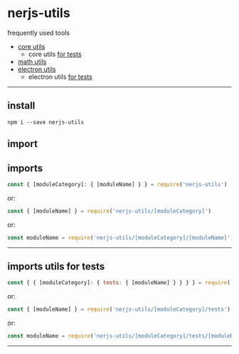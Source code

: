 # nerjs-utils
frequently used tools



- [core utils](./docs/core.md#core-js-utils) 
  - core utils [for tests](./docs/core.md#for-tests) 
- [math utils](./docs/math.md#math-js-utils) 
- [electron utils](./docs/electron.md#electron-utils) 
  - electron utils [for tests](./docs/electron.md#For-tests) 

***

## install 

```
npm i --save nerjs-utils 
```

## import


## imports 

```js
const { [moduleCategory]: { [moduleName] } } = require('nerjs-utils')
```
or:
```js
const { [moduleName] } = require('nerjs-utils/[moduleCategory]')
```
or:
```js
const moduleName = require('nerjs-utils/[moduleCategory]/[moduleName]')
```
***


## imports utils for tests

```js
const { { [moduleCategory]: { tests: { [moduleName] } } } } = require('nerjs-utils')
```
or:
```js
const { [moduleName] } = require('nerjs-utils/[moduleCategory]/tests')
```
or:
```js
const moduleName = require('nerjs-utils/[moduleCategory]/tests/[moduleName]')
```
***
